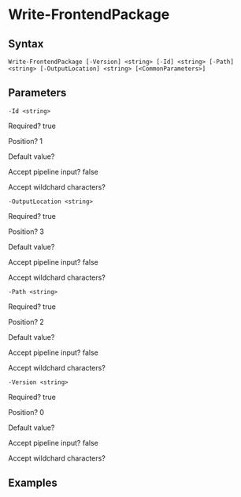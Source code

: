 

# Write-FrontendPackage


## Syntax

    Write-FrontendPackage [-Version] <string> [-Id] <string> [-Path] <string> [-OutputLocation] <string> [<CommonParameters>]



## Parameters

    
    -Id <string>

Required?  true

Position? 1

Default value? 

Accept pipeline input? false

Accept wildchard characters? 
    
    
    -OutputLocation <string>

Required?  true

Position? 3

Default value? 

Accept pipeline input? false

Accept wildchard characters? 
    
    
    -Path <string>

Required?  true

Position? 2

Default value? 

Accept pipeline input? false

Accept wildchard characters? 
    
    
    -Version <string>

Required?  true

Position? 0

Default value? 

Accept pipeline input? false

Accept wildchard characters? 
    

## Examples


